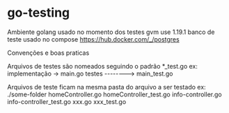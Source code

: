 # go-testing

Ambiente
golang usado no momento dos testes gvm use 1.19.1
banco de teste usado no compose https://hub.docker.com/_/postgres

Convenções e boas praticas

Arquivos de testes são nomeados seguindo o padrão *_test.go
    ex: 
    implementação -> main.go
    testes --------> main_test.go

Arquivos de teste ficam na mesma pasta do arquivo a ser testado
    ex:
    ./some-folder
        homeController.go
        homeController_test.go
        info-controller.go
        info-controller_test.go
        xxx.go
        xxx_test.go